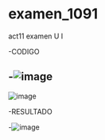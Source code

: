 # examen_1091
act11 examen U I 

-CODIGO

-![image](https://github.com/user-attachments/assets/8d1a0f86-9d04-4038-8fa1-3b11050a8719)
-
![image](https://github.com/user-attachments/assets/1e2b4a3b-7a85-40a1-91ac-40dda82ca8e0)

-RESULTADO

-![image](https://github.com/user-attachments/assets/bc192f7a-6324-43f6-8fd8-bc711fbf19ce)

